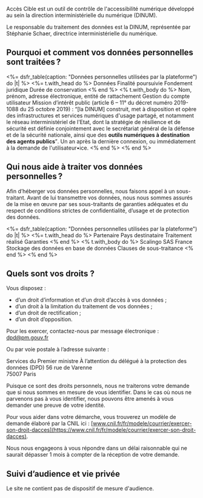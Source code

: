 Accès Cible est un outil de contrôle de l'accessibilité numérique développé au sein la direction interministérielle du numérique (<abbr>DINUM</abbr>).

Le responsable du traitement des données est la <abbr>DINUM</abbr>, représentée par Stéphanie Schaer, directrice interministérielle du numérique.

## Pourquoi et comment vos données personnelles sont traitées ?

<%= dsfr_table(caption: "Données personnelles utilisées par la plateforme") do |t| %>
  <%= t.with_head do %>
    <tr>
      <th>Données</th>
      <th>Finalité poursuivie</th>
      <th>Fondement juridique</th>
      <th>Durée de conservation</th>
    </tr>
  <% end %>
  <% t.with_body do %>
    <tr>
      <td class="fr-cell--multiline">
        Nom,
        prénom,
        adresse électronique,
        entité de rattachement
      </td>
      <td>Gestion du compte utilisateur</td>
      <td class="fr-cell--multiline">Mission d’intérêt public (article 6 – 11° du décret numéro 2019-1088 du 25 octobre 2019)&nbsp;: <q>[la <abbr>DINUM</abbr>] construit, met à disposition et opère des infrastructures et services numériques d'usage partagé, et notamment le réseau interministériel de l'Etat, dont la stratégie de résilience et de sécurité est définie conjointement avec le secrétariat général de la défense et de la sécurité nationale, ainsi que des <strong>outils numériques à destination des agents publics</strong></q>.
     </td>
      <td class="fr-cell--multiline">Un an après la dernière connexion, ou immédiatement à la demande de l'utilisateur•ice.</td>
    </tr>
  <% end %>
<% end %>

## Qui nous aide à traiter vos données personnelles ?

Afin d’héberger vos données personnelles, nous faisons appel à un sous-traitant. Avant de lui transmettre vos données, nous nous sommes assurés de la mise en œuvre par ses sous-traitants de garanties adéquates et du respect de conditions strictes de confidentialité, d’usage et de protection des données.

<%= dsfr_table(caption: "Données personnelles utilisées par la plateforme") do |t| %>
  <%= t.with_head do %>
    <tr>
      <th>Partenaire</th>
      <th>Pays destinataire</th>
      <th>Traitement réalisé</th>
      <th>Garanties</th>
    </tr>
  <% end %>
  <% t.with_body do %>
    <tr>
      <td>Scalingo <abbr>SAS</abbr></td>
      <td>France</td>
      <td>Stockage des données en base de données</td>
      <td>Clauses de sous-traitance</td>
    </tr>
  <% end %>
<% end %>

## Quels sont vos droits ?

Vous disposez :

-   d’un droit d’information et d’un droit d’accès à vos données ;
-   d’un droit à la limitation du traitement de vos données ;
-   d’un droit de rectification ;
-   d’un droit d’opposition.

Pour les exercer, contactez-nous par message électronique : [dpd@pm.gouv.fr](mailto:dpd@pm.gouv.fr)

Ou par voie postale à l’adresse suivante :

Services du Premier ministre
À l’attention du délégué à la protection des données (<abbr>DPD</abbr>)
56 rue de Varenne \
75007 Paris

Puisque ce sont des droits personnels, nous ne traiterons votre demande que si nous sommes en mesure de vous identifier. Dans le cas où nous ne parvenons pas à vous identifier, nous pouvons être amenés à vous demander une preuve de votre identité.

Pour vous aider dans votre démarche, vous trouverez un modèle de demande élaboré par la <abbr>CNIL</abbr> ici : [www.cnil.fr/fr/modele/courrier/exercer-son-droit-dacces](https://www.cnil.fr/fr/modele/courrier/exercer-son-droit-dacces).

Nous nous engageons à vous répondre dans un délai raisonnable qui ne saurait dépasser 1 mois à compter de la réception de votre demande.

## Suivi d’audience et vie privée

Le site ne contient pas de dispositif de mesure d'audience.

